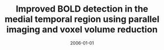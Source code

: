 ---
title: "Improved BOLD detection in the medial temporal region using parallel imaging and voxel volume reduction"
date: 2006-01-01
authors_string: P. Bellgowan, Peter Bandettini, P. Gelderen, A. Martin, J. Bodurka
authors:
   - P. Bellgowan
   - Peter Bandettini
   - P. Gelderen
   - A. Martin
   - J. Bodurka
author_ids:
   - patrick_frost-bellgowan
   - peter_bandettini
journal: 'NeuroImage'
volume: 29
issue: 
pages: 1244-1251
book_title: ''
publisher: ''
abstract: ''
project_id: 
paper_url: 
doi: 
data_loc: ''
code_loc: ''
file: '/assets/publications//assets/publications/'
file_name: '/assets/publications/'
type: journal_article
pub_str: ' (2006) NeuroImage 29: 1244-1251'
layout: publication 
---